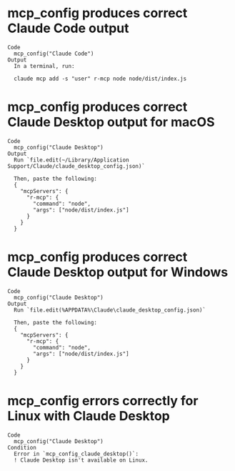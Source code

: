 # mcp_config produces correct Claude Code output

    Code
      mcp_config("Claude Code")
    Output
      In a terminal, run:
      
      claude mcp add -s "user" r-mcp node node/dist/index.js

# mcp_config produces correct Claude Desktop output for macOS

    Code
      mcp_config("Claude Desktop")
    Output
      Run `file.edit(~/Library/Application Support/Claude/claude_desktop_config.json)`
      
      Then, paste the following:
      {
        "mcpServers": {
          "r-mcp": {
            "command": "node",
            "args": ["node/dist/index.js"]
          }
        }
      }

# mcp_config produces correct Claude Desktop output for Windows

    Code
      mcp_config("Claude Desktop")
    Output
      Run `file.edit(%APPDATA%\Claude\claude_desktop_config.json)`
      
      Then, paste the following:
      {
        "mcpServers": {
          "r-mcp": {
            "command": "node",
            "args": ["node/dist/index.js"]
          }
        }
      }

# mcp_config errors correctly for Linux with Claude Desktop

    Code
      mcp_config("Claude Desktop")
    Condition
      Error in `mcp_config_claude_desktop()`:
      ! Claude Desktop isn't available on Linux.

